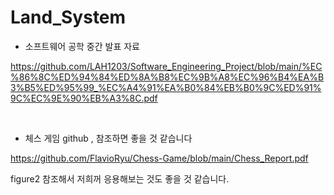 # Land_System

- 소프트웨어 공학 중간 발표 자료
  
https://github.com/LAH1203/Software_Engineering_Project/blob/main/%EC%86%8C%ED%94%84%ED%8A%B8%EC%9B%A8%EC%96%B4%EA%B3%B5%ED%95%99_%EC%A4%91%EA%B0%84%EB%B0%9C%ED%91%9C%EC%9E%90%EB%A3%8C.pdf

<br/>

- 체스 게임 github , 참조하면 좋을 것 같습니다
  
https://github.com/FlavioRyu/Chess-Game/blob/main/Chess_Report.pdf

figure2 참조해서 저희꺼 응용해보는 것도 좋을 것 같습니다.
